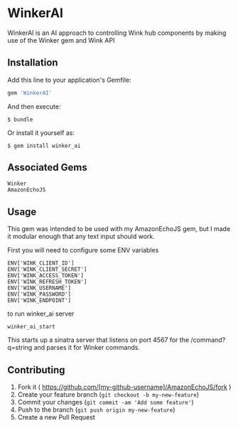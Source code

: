 # WinkerAI

WinkerAI is an AI approach to controlling Wink hub components by making use of the Winker gem and Wink API

## Installation

Add this line to your application's Gemfile:

```ruby
gem 'WinkerAI'
```

And then execute:

    $ bundle

Or install it yourself as:

    $ gem install winker_ai

## Associated Gems

    Winker
    AmazonEchoJS

## Usage

This gem was intended to be used with my AmazonEchoJS gem, but I made it modular enough that any text input should work.

First you will need to configure some ENV variables

    ENV['WINK_CLIENT_ID']
    ENV['WINK_CLIENT_SECRET']
    ENV['WINK_ACCESS_TOKEN']
    ENV['WINK_REFRESH_TOKEN']
    ENV['WINK_USERNAME']
    ENV['WINK_PASSWORD']
    ENV['WINK_ENDPOINT']

to run winker_ai server

    winker_ai_start

This starts up a sinatra server that listens on port 4567 for the /command?q=string and parses it for Winker commands.

## Contributing

1. Fork it ( https://github.com/[my-github-username]/AmazonEchoJS/fork )
2. Create your feature branch (`git checkout -b my-new-feature`)
3. Commit your changes (`git commit -am 'Add some feature'`)
4. Push to the branch (`git push origin my-new-feature`)
5. Create a new Pull Request
